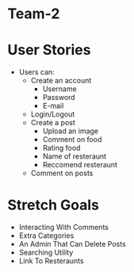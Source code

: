 # Team-2

# User Stories
- Users can:
  - Create an account
    - Username
    - Password
    - E-mail
  - Login/Logout
  - Create a post
    - Upload an image
    - Comment on food
    - Rating food
    - Name of resteraunt
    - Reccomend resteraunt
  - Comment on posts

# Stretch Goals
- Interacting With Comments
- Extra Categories
- An Admin That Can Delete Posts
- Searching Utility
- Link To Resteraunts
